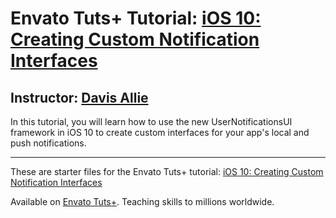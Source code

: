 # Envato Tuts+ Tutorial: [iOS 10: Creating Custom Notification Interfaces][published url]
## Instructor: [Davis Allie][instructor url]


In this tutorial, you will learn how to use the new UserNotificationsUI framework in iOS 10 to create custom interfaces for your app's local and push notifications.


------

These are starter files for the Envato Tuts+ tutorial: [iOS 10: Creating Custom Notification Interfaces][published url]

Available on [Envato Tuts+](https://tutsplus.com). Teaching skills to millions worldwide.

[published url]: http://code.tutsplus.com/tutorials/ios-10-creating-custom-notification-interfaces--cms-27251
[instructor url]: https://tutsplus.com/authors/davis-allie
